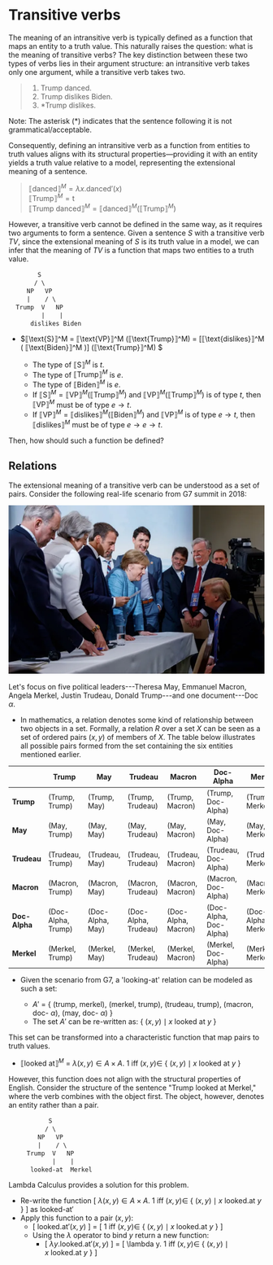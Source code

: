 # Transitive verbs

The meaning of an intransitive verb is typically defined as a function that maps an entity to a truth value. This naturally raises the question: what is the meaning of transitive verbs? The key distinction between these two types of verbs lies in their argument structure: an intransitive verb takes only one argument, while a transitive verb takes two.

> 1. Trump danced.
> 2. Trump dislikes Biden.
> 3. *Trump dislikes. 

Note: The asterisk (*) indicates that the sentence following it is not grammatical/acceptable. 

Consequently, defining an intransitive verb as a function from entities to truth values aligns with its structural properties—providing it with an entity yields a truth value relative to a model, representing the extensional meaning of a sentence.

> $⟦\text{danced}⟧^M = \lambda x. \text{danced}'(x)$ <br>
> $⟦\text{Trump}⟧^M = \text{t}$ <br>
> $⟦\text{Trump danced}⟧^M = ⟦\text{danced}⟧^M(⟦\text{Trump}⟧^M)$

However, a transitive verb cannot be defined in the same way, as it requires two arguments to form a sentence. Given a sentence *S* with a transitive verb $TV$, since the extensional meaning of *S* is its truth value in a model, we can infer that the meaning of $TV$ is a function that maps two entities to a truth value.  

            S                              
           / \
         NP   VP              
         |    / \
      Trump  V   NP
             |    |
          dislikes Biden

- $⟦\text{S}⟧^M = ⟦\text{VP}⟧^M (⟦\text{Trump}⟧^M) = [⟦\text{dislikes}⟧^M ( ⟦\text{Biden}⟧^M )] (⟦\text{Trump}⟧^M) $
  
  - The type of $⟦\text{S}⟧^M$ is $t$.
  - The type of $⟦\text{Trump}⟧^M$ is $e$.
  - The type of $⟦\text{Biden}⟧^M$ is $e$.
  - If $⟦\text{S}⟧^M = ⟦\text{VP}⟧^M (⟦\text{Trump}⟧^M)$ and $⟦\text{VP}⟧^M (⟦\text{Trump}⟧^M)$ is of type $t$, then $⟦\text{VP}⟧^M$ must be of type $e \rightarrow t$. 
  - If $⟦\text{VP}⟧^M = ⟦\text{dislikes}⟧^M ( ⟦\text{Biden}⟧^M$) and $⟦\text{VP}⟧^M$ is of type $e \rightarrow t$, then $⟦\text{dislikes}⟧^M$ must be of type $e \rightarrow e \rightarrow t$.

Then, how should such a function be defined?

## Relations

The extensional meaning of a transitive verb can be understood as a set of pairs. Consider the following real-life scenario from G7 summit in 2018: 

![Alt Text](https://github.com/haozeli-ling/Semantic-Analysis/blob/main/model.png)

Let's focus on five political leaders---Theresa May, Emmanuel Macron, Angela Merkel, Justin Trudeau, Donald Trump---and one document---Doc $\alpha$. 

- In mathematics, a relation denotes some kind of relationship between two objects in a set. Formally, a relation $R$ over a set $X$ can be seen as a set of ordered pairs $(x,y)$ of members of $X$. The table below illustrates all possible pairs formed from the set containing the six entities mentioned earlier. 

|          | Trump    | May      | Trudeau  | Macron   | Doc-Alpha | Merkel   |
|----------|----------|----------|----------|----------|-----------|----------|
| **Trump** | (Trump, Trump)        | (Trump, May) | (Trump, Trudeau) | (Trump, Macron) | (Trump, Doc-Alpha) | (Trump, Merkel) |
| **May**   | (May, Trump) | (May, May)       | (May, Trudeau)   | (May, Macron)   | (May, Doc-Alpha)   | (May, Merkel)   |
| **Trudeau** | (Trudeau, Trump) | (Trudeau, May) | (Trudeau, Trudeau)         | (Trudeau, Macron) | (Trudeau, Doc-Alpha) | (Trudeau, Merkel) |
| **Macron** | (Macron, Trump) | (Macron, May) | (Macron, Trudeau) | (Macron, Macron)        | (Macron, Doc-Alpha) | (Macron, Merkel) |
| **Doc-Alpha** | (Doc-Alpha, Trump) | (Doc-Alpha, May) | (Doc-Alpha, Trudeau) | (Doc-Alpha, Macron) | (Doc-Alpha, Doc-Alpha)        | (Doc-Alpha, Merkel) |
| **Merkel** | (Merkel, Trump) | (Merkel, May) | (Merkel, Trudeau) | (Merkel, Macron) | (Merkel, Doc-Alpha) | (Merkel, Merkel)       |
  
- Given the scenario from G7, a 'looking-at' relation can be modeled as such a set:  

  - $A'$ = { ($\text{trump}$, $\text{merkel}$), ($\text{merkel}$, $\text{trump}$), ($\text{trudeau}$, $\text{trump}$), ($\text{macron}$, $\text{doc}$- $\alpha$), ($\text{may}$, $\text{doc}$- $\alpha$) }
  - The set $A'$ can be re-written as: { $(x,y) \mid x\ \text{looked at}\ y$ }

This set can be transformed into a characteristic function that map pairs to truth values. 

- $⟦\text{looked at}⟧^M$ = $\lambda (x,y) \in A \times A$. 1 iff $(x, y) \in$ { $(x,y) \mid x\ \text{looked at}\ y$ } 

However, this function does not align with the structural properties of English. Consider the structure of the sentence "Trump looked at Merkel," where the verb combines with the object first. The object, however, denotes an entity rather than a pair.

               S
              / \
            NP   VP
            |    / \
         Trump  V   NP
                |    |
          looked-at  Merkel

Lambda Calculus provides a solution for this problem. 

- Re-write the function [ $\lambda (x,y) \in A \times A$. 1 iff $(x, y) \in$ { $(x,y) \mid x\ \text{looked.at}\ y$ } ] as $\text{looked-at}'$
- Apply this function to a pair $(x,y)$:
  - [ $\text{looked.at}'(x, y)$ ] = [ 1 iff $(x, y) \in$ { $(x,y) \mid x\ \text{looked.at}\ y$ } ]
  - Using the $\lambda$ operator to bind $y$ return a new function:
    - [ $\lambda y.\text{looked.at}'(x, y)$ ] = [ \lambda y. 1 iff $(x, y) \in$ { $(x,y) \mid x\ \text{looked.at}\ y$ } ]


